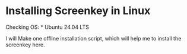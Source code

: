 # Installing Screenkey in Linux

Checking OS:
    * Ubuntu 24.04 LTS

I will Make one offline installation script, which will help me to install the screenkey here.
